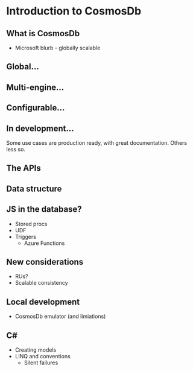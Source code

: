 # Introduction to CosmosDb

## What is CosmosDb

* Microsoft blurb - globally scalable

## Global...

## Multi-engine...

## Configurable...

## In development...

Some use cases are production ready, with great documentation. Others less so.

## The APIs

## Data structure

## JS in the database?

* Stored procs
* UDF
* Triggers
  * Azure Functions  

## New considerations

* RUs?
* Scalable consistency

## Local development

* CosmosDb emulator (and limiations)

## C#

* Creating models
* LINQ and conventions
  * Silent failures 

